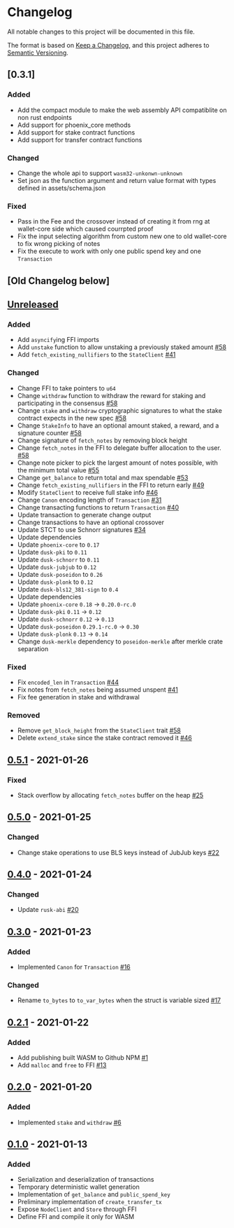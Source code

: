 # Changelog

All notable changes to this project will be documented in this file.

The format is based on [Keep a Changelog](https://keepachangelog.com/en/1.0.0/),
and this project adheres to [Semantic Versioning](https://semver.org/spec/v2.0.0.html).

## [0.3.1]

### Added 
- Add the compact module to make the web assembly API compatiblite on non rust endpoints
- Add support for phoenix_core methods
- Add support for stake contract functions
- Add support for transfer contract functions

### Changed
- Change the whole api to support `wasm32-unkonwn-unknown`
- Set json as the function argument and return value format with types defined in assets/schema.json

### Fixed
- Pass in the Fee and the crossover instead of creating it from rng at wallet-core side which caused courrpted proof
- Fix the input selecting algorithm from custom new one to old wallet-core to fix wrong picking of notes
- Fix the execute to work with only one public spend key and one `Transaction`

## [Old Changelog below]

## [Unreleased]

### Added

- Add `asyncify`ing FFI imports
- Add `unstake` function to allow unstaking a previously staked amount [#58]
- Add `fetch_existing_nullifiers` to the `StateClient` [#41]

### Changed

- Change FFI to take pointers to `u64`
- Change `withdraw` function to withdraw the reward for staking and
  participating in the consensus [#58]
- Change `stake` and `withdraw` cryptographic signatures to what the stake
  contract expects in the new spec [#58]
- Change `StakeInfo` to have an optional amount staked, a reward, and a
  signature counter [#58]
- Change signature of `fetch_notes` by removing block height
- Change `fetch_notes` in the FFI to delegate buffer allocation to the user. [#58]
- Change note picker to pick the largest amount of notes possible, with the minimum
  total value [#55]
- Change `get_balance` to return total and max spendable [#53]
- Change `fetch_existing_nullifiers` in the FFI to return early [#49]
- Modify `StateClient` to receive full stake info [#46]
- Change `Canon` encoding length of `Transaction` [#31]
- Change transacting functions to return `Transaction` [#40]
- Update transaction to generate change output
- Change transactions to have an optional crossover
- Update STCT to use Schnorr signatures [#34]
- Update dependencies
- Update `phoenix-core` to `0.17`
- Update `dusk-pki` to `0.11`
- Update `dusk-schnorr` to `0.11`
- Update `dusk-jubjub` to `0.12`
- Update `dusk-poseidon` to `0.26`
- Update `dusk-plonk` to `0.12`
- Update `dusk-bls12_381-sign` to `0.4`
- Update dependencies
- Update `phoenix-core` `0.18` -> `0.20.0-rc.0`
- Update `dusk-pki` `0.11` -> `0.12`
- Update `dusk-schnorr` `0.12` -> `0.13`
- Update `dusk-poseidon` `0.29.1-rc.0` -> `0.30`
- Update `dusk-plonk` `0.13` -> `0.14`
- Change `dusk-merkle` dependency to `poseidon-merkle` after merkle crate separation

### Fixed

- Fix `encoded_len` in `Transaction` [#44]
- Fix notes from `fetch_notes` being assumed unspent [#41]
- Fix fee generation in stake and withdrawal

### Removed

- Remove `get_block_height` from the `StateClient` trait [#58]
- Delete `extend_stake` since the stake contract removed it [#46]

## [0.5.1] - 2021-01-26

### Fixed

- Stack overflow by allocating `fetch_notes` buffer on the heap [#25]

## [0.5.0] - 2021-01-25

### Changed

- Change stake operations to use BLS keys instead of JubJub keys [#22]

## [0.4.0] - 2021-01-24

### Changed

- Update `rusk-abi` [#20]

## [0.3.0] - 2021-01-23

### Added

- Implemented `Canon` for `Transaction` [#16]

### Changed

- Rename `to_bytes` to `to_var_bytes` when the struct is variable sized [#17]

## [0.2.1] - 2021-01-22

### Added

- Add publishing built WASM to Github NPM [#1]
- Add `malloc` and `free` to FFI [#13]

## [0.2.0] - 2021-01-20

### Added

- Implemented `stake` and `withdraw` [#6]

## [0.1.0] - 2021-01-13

### Added

- Serialization and deserialization of transactions
- Temporary deterministic wallet generation
- Implementation of `get_balance` and `public_spend_key`
- Preliminary implementation of `create_transfer_tx`
- Expose `NodeClient` and `Store` through FFI
- Define FFI and compile it only for WASM

[#58]: https://github.com/dusk-network/wallet-core/issues/58
[#55]: https://github.com/dusk-network/wallet-core/issues/55
[#53]: https://github.com/dusk-network/wallet-core/issues/53
[#49]: https://github.com/dusk-network/wallet-core/issues/49
[#46]: https://github.com/dusk-network/wallet-core/issues/46
[#44]: https://github.com/dusk-network/wallet-core/issues/44
[#41]: https://github.com/dusk-network/wallet-core/issues/41
[#40]: https://github.com/dusk-network/wallet-core/issues/40
[#34]: https://github.com/dusk-network/wallet-core/issues/34
[#31]: https://github.com/dusk-network/wallet-core/issues/31
[#25]: https://github.com/dusk-network/wallet-core/issues/25
[#22]: https://github.com/dusk-network/wallet-core/issues/22
[#20]: https://github.com/dusk-network/wallet-core/issues/20
[#17]: https://github.com/dusk-network/wallet-core/issues/17
[#16]: https://github.com/dusk-network/wallet-core/issues/16
[#13]: https://github.com/dusk-network/wallet-core/issues/13
[#6]: https://github.com/dusk-network/wallet-core/issues/6
[#1]: https://github.com/dusk-network/wallet-core/issues/1

<!-- Releases -->

[Unreleased]: https://github.com/dusk-network/wallet-core/compare/v0.5.1...HEAD
[0.5.1]: https://github.com/dusk-network/wallet-core/compare/v0.5.0...v0.5.1
[0.5.0]: https://github.com/dusk-network/wallet-core/compare/v0.4.0...v0.5.0
[0.4.0]: https://github.com/dusk-network/wallet-core/compare/v0.3.0...v0.4.0
[0.3.0]: https://github.com/dusk-network/wallet-core/compare/v0.2.1...v0.3.0
[0.2.1]: https://github.com/dusk-network/wallet-core/compare/v0.2.0...v0.2.1
[0.2.0]: https://github.com/dusk-network/wallet-core/compare/v0.1.0...v0.2.0
[0.1.0]: https://github.com/dusk-network/wallet-core/releases/tag/v0.1.0
